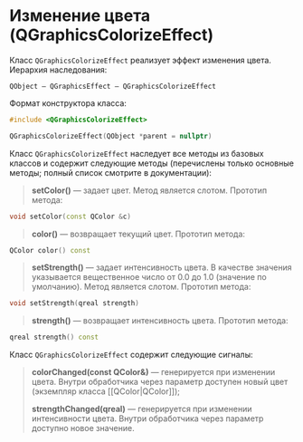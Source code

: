 
# Изменение цвета (QGraphicsColorizeEffect)

Класс `QGraphicsColorizeEffect` реализует эффект изменения цвета. Иерархия наследования:
```
QObject — QGraphicsEffect — QGraphicsColorizeEffect
```

Формат конструктора класса:
```c++
#include <QGraphicsColorizeEffect>

QGraphicsColorizeEffect(QObject *parent = nullptr)
```

Класс `QGraphicsColorizeEffect` наследует все методы из базовых классов и содержит следующие методы (перечислены только основные методы; полный список смотрите в документации):

> **setColor()** — задает цвет. Метод является слотом. Прототип метода:
```c++
void setColor(const QColor &c)
```

> **color()** — возвращает текущий цвет. Прототип метода:
```c++
QColor color() const
```

> **setStrength()** — задает интенсивность цвета. В качестве значения указывается вещественное число от 0.0 до 1.0 (значение по умолчанию). Метод является слотом. Прототип метода:
```c++
void setStrength(qreal strength)
```

> **strength()** — возвращает интенсивность цвета. Прототип метода:
```c++
qreal strength() const
```

Класс `QGraphicsColorizeEffect` содержит следующие сигналы:

> **colorChanged(const QColor&)** — генерируется при изменении цвета. Внутри обработчика через параметр доступен новый цвет (экземпляр класса [[QColor|QColor]]);
> 
> **strengthChanged(qreal)** — генерируется при изменении интенсивности цвета. Внутри обработчика через параметр доступно новое значение.

